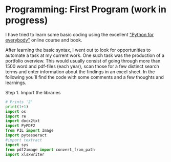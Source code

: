 # Programming: First Program (work in progress)

I have tried to learn some basic coding using the excellent ["Python for everybody"](https://www.py4e.com/) online course and book.

After learning the basic syntax, I went out to look for opportunities to automate a task at my current work. One such task was the production of a portfolio overview. 
This would usually consist of going through more than 1500 word and pdf-files (each year), scan those for a few distinct search terms and enter information about the findings in an excel sheet.
In the following you´ll find the code with some comments and a few thoughts and learnings.

Step 1. Import the libraries
```python
# Prints '2'
print(1+1)
import os 
import re
import docx2txt
import PyPDF2
from PIL import Image
import pytesseract
#import textract
import sys
from pdf2image import convert_from_path
import xlsxwriter
```
